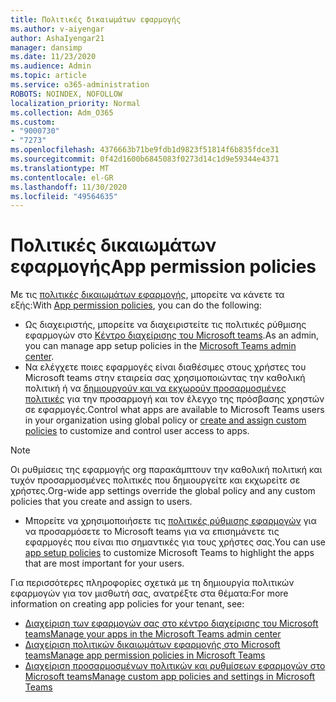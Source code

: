 ```yaml
---
title: Πολιτικές δικαιωμάτων εφαρμογής
ms.author: v-aiyengar
author: AshaIyengar21
manager: dansimp
ms.date: 11/23/2020
ms.audience: Admin
ms.topic: article
ms.service: o365-administration
ROBOTS: NOINDEX, NOFOLLOW
localization_priority: Normal
ms.collection: Adm_O365
ms.custom:
- "9000730"
- "7273"
ms.openlocfilehash: 4376663b71be9fdb1d9823f51814f6b835fdce31
ms.sourcegitcommit: 0f42d1600b6845083f0273d14c1d9e59344e4371
ms.translationtype: MT
ms.contentlocale: el-GR
ms.lasthandoff: 11/30/2020
ms.locfileid: "49564635"
---
```

# <a name="app-permission-policies"></a><span data-ttu-id="f6672-102">Πολιτικές δικαιωμάτων εφαρμογής</span><span class="sxs-lookup"><span data-stu-id="f6672-102">App permission policies</span></span>

<span data-ttu-id="f6672-103">Με τις [πολιτικές δικαιωμάτων εφαρμογής](https://docs.microsoft.com/microsoftteams/teams-app-permission-policies), μπορείτε να κάνετε τα εξής:</span><span class="sxs-lookup"><span data-stu-id="f6672-103">With [App permission policies](https://docs.microsoft.com/microsoftteams/teams-app-permission-policies), you can do the following:</span></span>
- <span data-ttu-id="f6672-104">Ως διαχειριστής, μπορείτε να διαχειριστείτε τις πολιτικές ρύθμισης εφαρμογών στο [Κέντρο διαχείρισης του Microsoft teams](https://admin.teams.microsoft.com/policies/app-permission).</span><span class="sxs-lookup"><span data-stu-id="f6672-104">As an admin, you can manage app setup policies in the [Microsoft Teams admin center](https://admin.teams.microsoft.com/policies/app-permission).</span></span>
- <span data-ttu-id="f6672-105">Να ελέγχετε ποιες εφαρμογές είναι διαθέσιμες στους χρήστες του Microsoft teams στην εταιρεία σας χρησιμοποιώντας την καθολική πολιτική ή να [δημιουργούν και να εκχωρούν προσαρμοσμένες πολιτικές](https://docs.microsoft.com/microsoftteams/teams-app-permission-policies#create-a-custom-app-permission-policy) για την προσαρμογή και τον έλεγχο της πρόσβασης χρηστών σε εφαρμογές.</span><span class="sxs-lookup"><span data-stu-id="f6672-105">Control what apps are available to Microsoft Teams users in your organization using global policy or [create and assign custom policies](https://docs.microsoft.com/microsoftteams/teams-app-permission-policies#create-a-custom-app-permission-policy) to customize and control user access to apps.</span></span> 
> [!NOTE]
> <span data-ttu-id="f6672-106">Οι ρυθμίσεις της εφαρμογής org παρακάμπτουν την καθολική πολιτική και τυχόν προσαρμοσμένες πολιτικές που δημιουργείτε και εκχωρείτε σε χρήστες.</span><span class="sxs-lookup"><span data-stu-id="f6672-106">Org-wide app settings override the global policy and any custom policies that you create and assign to users.</span></span>
- <span data-ttu-id="f6672-107">Μπορείτε να χρησιμοποιήσετε τις [πολιτικές ρύθμισης εφαρμογών](https://docs.microsoft.com/microsoftteams/teams-app-setup-policies) για να προσαρμόσετε το Microsoft teams για να επισημάνετε τις εφαρμογές που είναι πιο σημαντικές για τους χρήστες σας.</span><span class="sxs-lookup"><span data-stu-id="f6672-107">You can use [app setup policies](https://docs.microsoft.com/microsoftteams/teams-app-setup-policies) to customize Microsoft Teams to highlight the apps that are most important for your users.</span></span> 


<span data-ttu-id="f6672-108">Για περισσότερες πληροφορίες σχετικά με τη δημιουργία πολιτικών εφαρμογών για τον μισθωτή σας, ανατρέξτε στα θέματα:</span><span class="sxs-lookup"><span data-stu-id="f6672-108">For more information on creating app policies for your tenant, see:</span></span>
- [<span data-ttu-id="f6672-109">Διαχείριση των εφαρμογών σας στο κέντρο διαχείρισης του Microsoft teams</span><span class="sxs-lookup"><span data-stu-id="f6672-109">Manage your apps in the Microsoft Teams admin center</span></span>](https://docs.microsoft.com/MicrosoftTeams/manage-apps)
- [<span data-ttu-id="f6672-110">Διαχείριση πολιτικών δικαιωμάτων εφαρμογής στο Microsoft teams</span><span class="sxs-lookup"><span data-stu-id="f6672-110">Manage app permission policies in Microsoft Teams</span></span>](https://docs.microsoft.com/microsoftteams/teams-app-permission-policies)
- [<span data-ttu-id="f6672-111">Διαχείριση προσαρμοσμένων πολιτικών και ρυθμίσεων εφαρμογών στο Microsoft teams</span><span class="sxs-lookup"><span data-stu-id="f6672-111">Manage custom app policies and settings in Microsoft Teams</span></span>](https://docs.microsoft.com/MicrosoftTeams/teams-custom-app-policies-and-settings)
